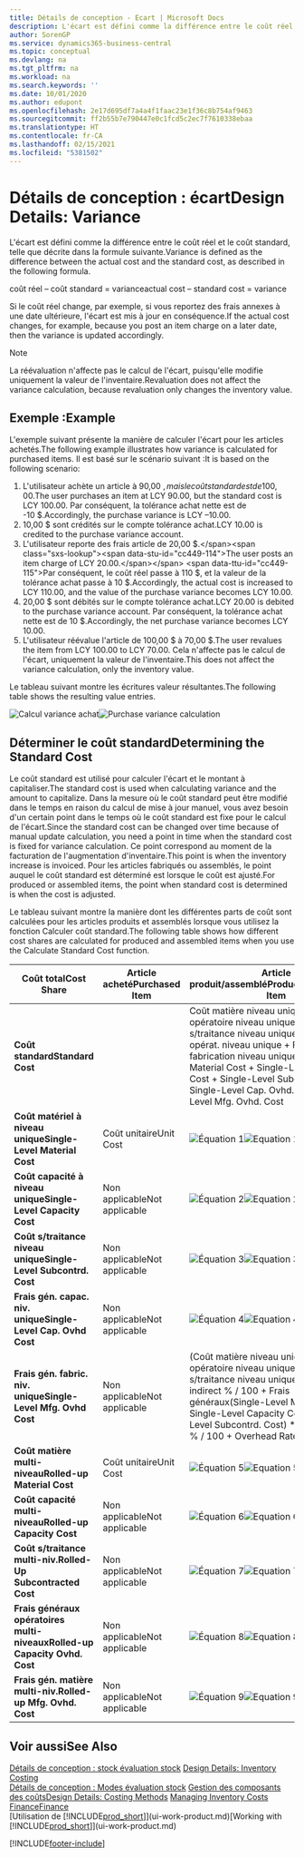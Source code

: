 ```yaml
---
title: Détails de conception - Ecart | Microsoft Docs
description: L'écart est défini comme la différence entre le coût réel et le coût standard, telle que décrite dans la formule suivante.
author: SorenGP
ms.service: dynamics365-business-central
ms.topic: conceptual
ms.devlang: na
ms.tgt_pltfrm: na
ms.workload: na
ms.search.keywords: ''
ms.date: 10/01/2020
ms.author: edupont
ms.openlocfilehash: 2e17d695df7a4a4f1faac23e1f36c8b754af9463
ms.sourcegitcommit: ff2b55b7e790447e0c1fcd5c2ec7f7610338ebaa
ms.translationtype: HT
ms.contentlocale: fr-CA
ms.lasthandoff: 02/15/2021
ms.locfileid: "5381502"
---
```

# <a name="design-details-variance"></a><span data-ttu-id="cc449-103">Détails de conception : écart</span><span class="sxs-lookup"><span data-stu-id="cc449-103">Design Details: Variance</span></span>
<span data-ttu-id="cc449-104">L'écart est défini comme la différence entre le coût réel et le coût standard, telle que décrite dans la formule suivante.</span><span class="sxs-lookup"><span data-stu-id="cc449-104">Variance is defined as the difference between the actual cost and the standard cost, as described in the following formula.</span></span>  

 <span data-ttu-id="cc449-105">coût réel – coût standard = variance</span><span class="sxs-lookup"><span data-stu-id="cc449-105">actual cost – standard cost = variance</span></span>  

 <span data-ttu-id="cc449-106">Si le coût réel change, par exemple, si vous reportez des frais annexes à une date ultérieure, l'écart est mis à jour en conséquence.</span><span class="sxs-lookup"><span data-stu-id="cc449-106">If the actual cost changes, for example, because you post an item charge on a later date, then the variance is updated accordingly.</span></span>  

> [!NOTE]  
>  <span data-ttu-id="cc449-107">La réévaluation n'affecte pas le calcul de l'écart, puisqu'elle modifie uniquement la valeur de l'inventaire.</span><span class="sxs-lookup"><span data-stu-id="cc449-107">Revaluation does not affect the variance calculation, because revaluation only changes the inventory value.</span></span>  

## <a name="example"></a><span data-ttu-id="cc449-108">Exemple :</span><span class="sxs-lookup"><span data-stu-id="cc449-108">Example</span></span>  
 <span data-ttu-id="cc449-109">L'exemple suivant présente la manière de calculer l'écart pour les articles achetés.</span><span class="sxs-lookup"><span data-stu-id="cc449-109">The following example illustrates how variance is calculated for purchased items.</span></span> <span data-ttu-id="cc449-110">Il est basé sur le scénario suivant :</span><span class="sxs-lookup"><span data-stu-id="cc449-110">It is based on the following scenario:</span></span>  

1.  <span data-ttu-id="cc449-111">L'utilisateur achète un article à 90,00 $, mais le coût standard est de 100,00 $.</span><span class="sxs-lookup"><span data-stu-id="cc449-111">The user purchases an item at LCY 90.00, but the standard cost is LCY 100.00.</span></span> <span data-ttu-id="cc449-112">Par conséquent, la tolérance achat nette est de -10 $.</span><span class="sxs-lookup"><span data-stu-id="cc449-112">Accordingly, the purchase variance is LCY –10.00.</span></span>  
2.  <span data-ttu-id="cc449-113">10,00 $ sont crédités sur le compte tolérance achat.</span><span class="sxs-lookup"><span data-stu-id="cc449-113">LCY 10.00 is credited to the purchase variance account.</span></span>  
3.  <span data-ttu-id="cc449-114">L'utilisateur reporte des frais article de 20,00 $.</span><span class="sxs-lookup"><span data-stu-id="cc449-114">The user posts an item charge of LCY 20.00.</span></span> <span data-ttu-id="cc449-115">Par conséquent, le coût réel passe à 110 $, et la valeur de la tolérance achat passe à 10 $.</span><span class="sxs-lookup"><span data-stu-id="cc449-115">Accordingly, the actual cost is increased to LCY 110.00, and the value of the purchase variance becomes LCY 10.00.</span></span>  
4.  <span data-ttu-id="cc449-116">20,00 $ sont débités sur le compte tolérance achat.</span><span class="sxs-lookup"><span data-stu-id="cc449-116">LCY 20.00 is debited to the purchase variance account.</span></span> <span data-ttu-id="cc449-117">Par conséquent, la tolérance achat nette est de 10 $.</span><span class="sxs-lookup"><span data-stu-id="cc449-117">Accordingly, the net purchase variance becomes LCY 10.00.</span></span>  
5.  <span data-ttu-id="cc449-118">L'utilisateur réévalue l'article de 100,00 $ à 70,00 $.</span><span class="sxs-lookup"><span data-stu-id="cc449-118">The user revalues the item from LCY 100.00 to LCY 70.00.</span></span> <span data-ttu-id="cc449-119">Cela n'affecte pas le calcul de l'écart, uniquement la valeur de l'inventaire.</span><span class="sxs-lookup"><span data-stu-id="cc449-119">This does not affect the variance calculation, only the inventory value.</span></span>  

 <span data-ttu-id="cc449-120">Le tableau suivant montre les écritures valeur résultantes.</span><span class="sxs-lookup"><span data-stu-id="cc449-120">The following table shows the resulting value entries.</span></span>  

 <span data-ttu-id="cc449-121">![Calcul variance achat](media/design_details_inventory_costing_11_purchase_variance.png "Calcul variance achat")</span><span class="sxs-lookup"><span data-stu-id="cc449-121">![Purchase variance calculation](media/design_details_inventory_costing_11_purchase_variance.png "Purchase variance calculation")</span></span>  

## <a name="determining-the-standard-cost"></a><span data-ttu-id="cc449-122">Déterminer le coût standard</span><span class="sxs-lookup"><span data-stu-id="cc449-122">Determining the Standard Cost</span></span>  
 <span data-ttu-id="cc449-123">Le coût standard est utilisé pour calculer l'écart et le montant à capitaliser.</span><span class="sxs-lookup"><span data-stu-id="cc449-123">The standard cost is used when calculating variance and the amount to capitalize.</span></span> <span data-ttu-id="cc449-124">Dans la mesure où le coût standard peut être modifié dans le temps en raison du calcul de mise à jour manuel, vous avez besoin d'un certain point dans le temps où le coût standard est fixe pour le calcul de l'écart.</span><span class="sxs-lookup"><span data-stu-id="cc449-124">Since the standard cost can be changed over time because of manual update calculation, you need a point in time when the standard cost is fixed for variance calculation.</span></span> <span data-ttu-id="cc449-125">Ce point correspond au moment de la facturation de l'augmentation d'inventaire.</span><span class="sxs-lookup"><span data-stu-id="cc449-125">This point is when the inventory increase is invoiced.</span></span> <span data-ttu-id="cc449-126">Pour les articles fabriqués ou assemblés, le point auquel le coût standard est déterminé est lorsque le coût est ajusté.</span><span class="sxs-lookup"><span data-stu-id="cc449-126">For produced or assembled items, the point when standard cost is determined is when the cost is adjusted.</span></span>  

 <span data-ttu-id="cc449-127">Le tableau suivant montre la manière dont les différentes parts de coût sont calculées pour les articles produits et assemblés lorsque vous utilisez la fonction Calculer coût standard.</span><span class="sxs-lookup"><span data-stu-id="cc449-127">The following table shows how different cost shares are calculated for produced and assembled items when you use the Calculate Standard Cost function.</span></span>  

|<span data-ttu-id="cc449-128">Coût total</span><span class="sxs-lookup"><span data-stu-id="cc449-128">Cost Share</span></span>|<span data-ttu-id="cc449-129">Article acheté</span><span class="sxs-lookup"><span data-stu-id="cc449-129">Purchased Item</span></span>|<span data-ttu-id="cc449-130">Article produit/assemblé</span><span class="sxs-lookup"><span data-stu-id="cc449-130">Produced/Assembled Item</span></span>|  
|----------------|--------------------|------------------------------|  
|<span data-ttu-id="cc449-131">**Coût standard**</span><span class="sxs-lookup"><span data-stu-id="cc449-131">**Standard Cost**</span></span>||<span data-ttu-id="cc449-132">Coût matière niveau unique + Coût opératoire niveau unique + Coût s/traitance niveau unique + Frais gén. opérat. niveau unique + Frais gén. fabrication niveau unique.</span><span class="sxs-lookup"><span data-stu-id="cc449-132">Single-Level Material Cost + Single-Level Capacity Cost + Single-Level Subcontrd. Cost + Single-Level Cap. Ovhd. Cost + Single-Level Mfg. Ovhd. Cost</span></span>|  
|<span data-ttu-id="cc449-133">**Coût matériel à niveau unique**</span><span class="sxs-lookup"><span data-stu-id="cc449-133">**Single-Level Material Cost**</span></span>|<span data-ttu-id="cc449-134">Coût unitaire</span><span class="sxs-lookup"><span data-stu-id="cc449-134">Unit Cost</span></span>|<span data-ttu-id="cc449-135">![Équation 1](media/design_details_inventory_costing_11_equation_1.png "Équation 1")</span><span class="sxs-lookup"><span data-stu-id="cc449-135">![Equation 1](media/design_details_inventory_costing_11_equation_1.png "Equation 1")</span></span>|  
|<span data-ttu-id="cc449-136">**Coût capacité à niveau unique**</span><span class="sxs-lookup"><span data-stu-id="cc449-136">**Single-Level Capacity Cost**</span></span>|<span data-ttu-id="cc449-137">Non applicable</span><span class="sxs-lookup"><span data-stu-id="cc449-137">Not applicable</span></span>|<span data-ttu-id="cc449-138">![Équation 2](media/design_details_inventory_costing_11_equation_2.png "Équation 2")</span><span class="sxs-lookup"><span data-stu-id="cc449-138">![Equation 2](media/design_details_inventory_costing_11_equation_2.png "Equation 2")</span></span>|  
|<span data-ttu-id="cc449-139">**Coût s/traitance niveau unique**</span><span class="sxs-lookup"><span data-stu-id="cc449-139">**Single-Level Subcontrd. Cost**</span></span>|<span data-ttu-id="cc449-140">Non applicable</span><span class="sxs-lookup"><span data-stu-id="cc449-140">Not applicable</span></span>|<span data-ttu-id="cc449-141">![Équation 3](media/design_details_inventory_costing_11_equation_3.png "Équation 3")</span><span class="sxs-lookup"><span data-stu-id="cc449-141">![Equation 3](media/design_details_inventory_costing_11_equation_3.png "Equation 3")</span></span>|  
|<span data-ttu-id="cc449-142">**Frais gén. capac. niv. unique**</span><span class="sxs-lookup"><span data-stu-id="cc449-142">**Single-Level Cap. Ovhd Cost**</span></span>|<span data-ttu-id="cc449-143">Non applicable</span><span class="sxs-lookup"><span data-stu-id="cc449-143">Not applicable</span></span>|<span data-ttu-id="cc449-144">![Équation 4](media/design_details_inventory_costing_11_equation_4.png "Équation 4")</span><span class="sxs-lookup"><span data-stu-id="cc449-144">![Equation 4](media/design_details_inventory_costing_11_equation_4.png "Equation 4")</span></span>|  
|<span data-ttu-id="cc449-145">**Frais gén. fabric. niv. unique**</span><span class="sxs-lookup"><span data-stu-id="cc449-145">**Single-Level Mfg. Ovhd Cost**</span></span>|<span data-ttu-id="cc449-146">Non applicable</span><span class="sxs-lookup"><span data-stu-id="cc449-146">Not applicable</span></span>|<span data-ttu-id="cc449-147">(Coût matière niveau unique + Coût opératoire niveau unique + Coût s/traitance niveau unique) \* Coût indirect % / 100 + Frais généraux</span><span class="sxs-lookup"><span data-stu-id="cc449-147">(Single-Level Material Cost + Single-Level Capacity Cost + Single-Level Subcontrd. Cost) \* Indirect Cost % / 100 + Overhead Rate</span></span>|  
|<span data-ttu-id="cc449-148">**Coût matière multi-niveau**</span><span class="sxs-lookup"><span data-stu-id="cc449-148">**Rolled-up Material Cost**</span></span>|<span data-ttu-id="cc449-149">Coût unitaire</span><span class="sxs-lookup"><span data-stu-id="cc449-149">Unit Cost</span></span>|<span data-ttu-id="cc449-150">![Équation 5](media/design_details_inventory_costing_11_equation_5.png "Équation 5")</span><span class="sxs-lookup"><span data-stu-id="cc449-150">![Equation 5](media/design_details_inventory_costing_11_equation_5.png "Equation 5")</span></span>|  
|<span data-ttu-id="cc449-151">**Coût capacité multi-niveau**</span><span class="sxs-lookup"><span data-stu-id="cc449-151">**Rolled-up Capacity Cost**</span></span>|<span data-ttu-id="cc449-152">Non applicable</span><span class="sxs-lookup"><span data-stu-id="cc449-152">Not applicable</span></span>|<span data-ttu-id="cc449-153">![Équation 6](media/design_details_inventory_costing_11_equation_6.png "Équation 6")</span><span class="sxs-lookup"><span data-stu-id="cc449-153">![Equation 6](media/design_details_inventory_costing_11_equation_6.png "Equation 6")</span></span>|  
|<span data-ttu-id="cc449-154">**Coût s/traitance multi-niv.**</span><span class="sxs-lookup"><span data-stu-id="cc449-154">**Rolled-Up Subcontracted Cost**</span></span>|<span data-ttu-id="cc449-155">Non applicable</span><span class="sxs-lookup"><span data-stu-id="cc449-155">Not applicable</span></span>|<span data-ttu-id="cc449-156">![Équation 7](media/design_details_inventory_costing_11_equation_7.png "Équation 7")</span><span class="sxs-lookup"><span data-stu-id="cc449-156">![Equation 7](media/design_details_inventory_costing_11_equation_7.png "Equation 7")</span></span>|  
|<span data-ttu-id="cc449-157">**Frais généraux opératoires multi-niveaux**</span><span class="sxs-lookup"><span data-stu-id="cc449-157">**Rolled-up Capacity Ovhd. Cost**</span></span>|<span data-ttu-id="cc449-158">Non applicable</span><span class="sxs-lookup"><span data-stu-id="cc449-158">Not applicable</span></span>|<span data-ttu-id="cc449-159">![Équation 8](media/design_details_inventory_costing_11_equation_8.png "Équation 8")</span><span class="sxs-lookup"><span data-stu-id="cc449-159">![Equation 8](media/design_details_inventory_costing_11_equation_8.png "Equation 8")</span></span>|  
|<span data-ttu-id="cc449-160">**Frais gén. matière multi-niv.**</span><span class="sxs-lookup"><span data-stu-id="cc449-160">**Rolled-up Mfg. Ovhd. Cost**</span></span>|<span data-ttu-id="cc449-161">Non applicable</span><span class="sxs-lookup"><span data-stu-id="cc449-161">Not applicable</span></span>|<span data-ttu-id="cc449-162">![Équation 9](media/design_details_inventory_costing_11_equation_9.png "Équation 9")</span><span class="sxs-lookup"><span data-stu-id="cc449-162">![Equation 9](media/design_details_inventory_costing_11_equation_9.png "Equation 9")</span></span>|  

## <a name="see-also"></a><span data-ttu-id="cc449-163">Voir aussi</span><span class="sxs-lookup"><span data-stu-id="cc449-163">See Also</span></span>  
 <span data-ttu-id="cc449-164">[Détails de conception : stock évaluation stock](design-details-inventory-costing.md) </span><span class="sxs-lookup"><span data-stu-id="cc449-164">[Design Details: Inventory Costing](design-details-inventory-costing.md) </span></span>  
 <span data-ttu-id="cc449-165">[Détails de conception : Modes évaluation stock](design-details-costing-methods.md) [Gestion des composants des coûts](finance-manage-inventory-costs.md)</span><span class="sxs-lookup"><span data-stu-id="cc449-165">[Design Details: Costing Methods](design-details-costing-methods.md) [Managing Inventory Costs](finance-manage-inventory-costs.md)</span></span>  
 [<span data-ttu-id="cc449-166">Finance</span><span class="sxs-lookup"><span data-stu-id="cc449-166">Finance</span></span>](finance.md)  
 <span data-ttu-id="cc449-167">[Utilisation de [!INCLUDE[prod_short](includes/prod_short.md)]](ui-work-product.md)</span><span class="sxs-lookup"><span data-stu-id="cc449-167">[Working with [!INCLUDE[prod_short](includes/prod_short.md)]](ui-work-product.md)</span></span>


[!INCLUDE[footer-include](includes/footer-banner.md)]